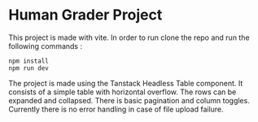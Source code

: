 # Human Grader Project

This project is made with vite. In order to run clone the repo and run the following commands :
```
npm install
npm run dev
```
The project is made using the Tanstack Headless Table component. It consists of a simple table with horizontal overflow.
The rows can be expanded and collapsed. There is basic pagination and column toggles. Currently there is no error handling in case of file upload failure.
